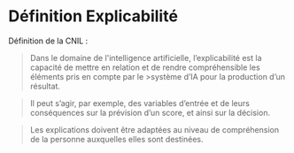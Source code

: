 # Définition Explicabilité

Définition de la CNIL :
>Dans le domaine de l'intelligence artificielle, l’explicabilité est la capacité de mettre en relation et de rendre compréhensible les éléments pris en compte par le >système d’IA pour la production d’un résultat.

>Il peut s’agir, par exemple, des variables d’entrée et de leurs conséquences sur la prévision d’un score, et ainsi sur la décision.

>Les explications doivent être adaptées au niveau de compréhension de la personne auxquelles elles sont destinées.